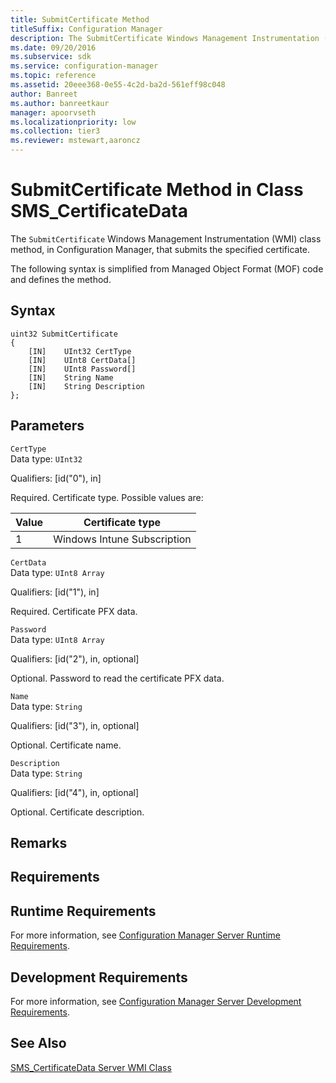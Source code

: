 ```yaml
---
title: SubmitCertificate Method
titleSuffix: Configuration Manager
description: The SubmitCertificate Windows Management Instrumentation (WMI) class method, in Configuration Manager, submits the specified certificate.
ms.date: 09/20/2016
ms.subservice: sdk
ms.service: configuration-manager
ms.topic: reference
ms.assetid: 20eee368-0e55-4c2d-ba2d-561eff98c048
author: Banreet
ms.author: banreetkaur
manager: apoorvseth
ms.localizationpriority: low
ms.collection: tier3
ms.reviewer: mstewart,aaroncz 
---
```

# SubmitCertificate Method in Class SMS_CertificateData
The `SubmitCertificate` Windows Management Instrumentation (WMI) class method, in Configuration Manager, that submits the specified certificate.  

 The following syntax is simplified from Managed Object Format (MOF) code and defines the method.  

## Syntax  

```  
uint32 SubmitCertificate   
{  
    [IN]    UInt32 CertType  
    [IN]    UInt8 CertData[]  
    [IN]    UInt8 Password[]  
    [IN]    String Name  
    [IN]    String Description  
};  
```  

## Parameters  
 `CertType`  
 Data type: `UInt32`  

 Qualifiers: [id("0"), in]  

 Required. Certificate type. Possible values are:  

| Value | Certificate type |  
| ----- | ---------------- |  
|1|Windows Intune Subscription|  

 `CertData`  
 Data type: `UInt8 Array`  

 Qualifiers: [id("1"), in]  

 Required. Certificate PFX data.  

 `Password`  
 Data type: `UInt8 Array`  

 Qualifiers: [id("2"), in, optional]  

 Optional. Password to read the certificate PFX data.  

 `Name`  
 Data type: `String`  

 Qualifiers: [id("3"), in, optional]  

 Optional. Certificate name.  

 `Description`  
 Data type: `String`  

 Qualifiers: [id("4"), in, optional]  

 Optional. Certificate description.  

## Remarks  

## Requirements  

## Runtime Requirements  
 For more information, see [Configuration Manager Server Runtime Requirements](../../../develop/core/reqs/server-runtime-requirements.md).  

## Development Requirements  
 For more information, see [Configuration Manager Server Development Requirements](../../../develop/core/reqs/server-development-requirements.md).  

## See Also  
 [SMS_CertificateData Server WMI Class](../../../develop/reference/osd/sms_certificatedata-server-wmi-class.md)
